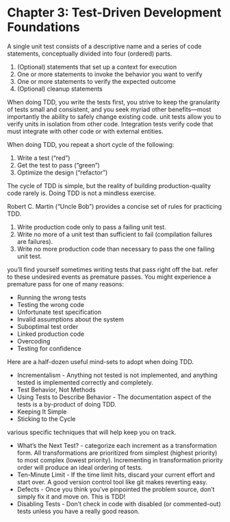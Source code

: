 # Chapter 3: Test-Driven Development Foundations
A single unit test consists of a descriptive name and a series of code statements, conceptually divided into four (ordered) parts.

1. (Optional) statements that set up a context for execution
2. One or more statements to invoke the behavior you want to verify
3. One or more statements to verify the expected outcome
4. (Optional) cleanup statements

When doing TDD, you write the tests first, you strive to keep the granularity of tests small and consistent, and you seek myriad other benefits—most importantly the ability to safely change existing code. unit tests allow you to verify units in isolation from other code. Integration tests verify code that must ​integrate​ with other code or with external entities. 

When doing TDD, you repeat a short cycle of the following:

1. Write a test (“red”)
2. Get the test to pass (“green”)
3. Optimize the design (“refactor”)

The cycle of TDD is simple, but the reality of building production-quality code rarely is. Doing TDD is not a mindless exercise.

Robert C. Martin (“Uncle Bob”) provides a concise set of rules for practicing TDD.

1. Write production code only to pass a failing unit test.
2. Write no more of a unit test than sufficient to fail (compilation failures are failures).
3. Write no more production code than necessary to pass the one failing unit test.

you’ll find yourself sometimes writing tests that pass right off the bat. refer to these undesired events as​ premature passes​. You might experience a premature pass for one of many reasons:

* Running the wrong tests
* Testing the wrong code
* Unfortunate test specification
* Invalid assumptions about the system
* Suboptimal test order
* Linked production code
* Overcoding
* Testing for confidence

Here are a half-dozen useful mind-sets to adopt when doing TDD.
* Incrementalism - Anything not tested is not implemented, and anything tested is implemented correctly and completely.
* Test Behavior, Not Methods
* Using Tests to Describe Behavior - The documentation aspect of the tests is a by-product of doing TDD. 
* Keeping It Simple
* Sticking to the Cycle

various specific techniques that will help keep you on track.
* What’s the Next Test? - categorize each increment as a transformation form. All transformations are prioritized from simplest (highest priority) to most complex (lowest priority). Incrementing in transformation priority order will produce an ideal ordering of tests. 
* Ten-Minute Limit - If the time limit hits, discard your current effort and start over. A good version control tool like git makes reverting easy. 
* Defects - Once you think you’ve pinpointed the problem source, don’t simply fix it and move on. This is TDD!
* Disabling Tests - Don’t check in code with disabled (or commented-out) tests unless you have a really good reason. 